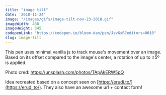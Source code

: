 ```yaml
---
title: "image tilt"
date: '2018-11-24'
image: "/images/gifs/image-tilt-nov-23-2018.gif"
imageWidth: 480
imageHeight: 345
codepenLink: "https://codepen.io/bloom-dan/pen/JevGxR?editors=0010"
slug: image-tilt
---
```


This pen uses minimal vanilla js to track mouse's movement over an image. Based on its offset compared to the image's center, a rotation of up to ±5º is applied.

Photo cred: https://unsplash.com/photos/TApAkERW5pQ

Idea recreated based on a concept seen on [https://erudi.to/](https://erudi.to/). They also have an awesome url + contact form!
